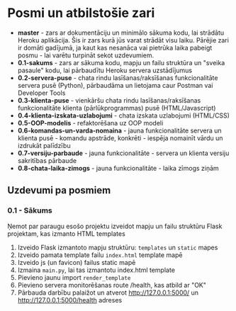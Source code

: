 # Posmi un atbilstošie zari

- **master** - zars ar dokumentāciju un minimālo sākuma kodu, lai strādātu Heroku aplikācija. Šis ir zars kurā jūs varat strādāt visu laiku. Pārējie zari ir domāti gadījumā, ja kaut kas nesanāca vai pietrūka laika pabeigt posmu - lai varētu turpināt sekot uzdevumiem.
- **0.1-sakums** - zars ar sākuma kodu, mapju un failu struktūra un "sveika pasaule" kodu, lai pārbaudītu Heroku servera uzstādījumus
- **0.2-servera-puse** - chata rindu lasīšanas/raksīšanas funkcionalitāte servera pusē (Python), pārbaudāma un lietojama caur Postman vai Developer Tools
- **0.3-klienta-puse** - vienkāršu chata rindu lasīšanas/raksīšanas funkcionalitāte klienta (pārlūkprogrammas) pusē (HTML/Javascript)
- **0.4-klienta-izskata-uzlabojumi** - chata izskata uzlabojumi (HTML/CSS)
- **0.5-OOP-modelis** - refaktorēšana uz OOP modeli
- **0.6-komandas-un-varda-nomaina** - jauna funkcionalitāte servera un klienta pusē - komandu apstrāde, konkrēti - iespēja nomainīt vārdu un izdrukāt palīdzību
- **0.7-versiju-parbaude** - jauna funkcionalitāte - servera un klienta versiju sakritības pārbaude
- **0.8-chata-laika-zimogs** - jauna funkcionalitāte - laika zīmogs ziņām

## Uzdevumi pa posmiem

### 0.1 - Sākums

Ņemot par paraugu esošo projektu izveidot mapju un failu struktūru Flask projektam, kas izmanto HTML templates

1. Izveido Flask izmantoto mapju struktūru: `templates` un `static` mapes
1. Izveido pamata template failu `index.html` template mapē
1. Izveido js (un favicon) failus static mapē
1. Izmaina `main.py`, lai tas izmantotu index.html template
1. Pievieno jaunu import `render_template`
1. Pievieno servera monitorēšanas route /health, kas atbild ar "OK"
1. Pārbauda darbību palaižot un atverot <http://127.0.0.1:5000/> un <http://127.0.0.1:5000/health> adreses

